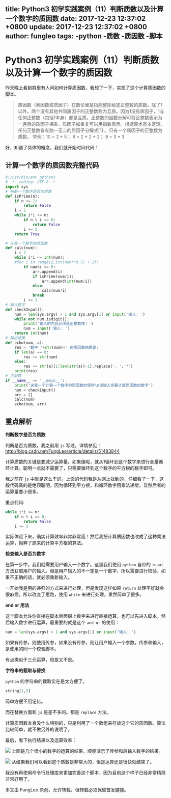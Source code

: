 title: Python3 初学实践案例（11）判断质数以及计算一个数字的质因数
date: 2017-12-23 12:37:02 +0800
update: 2017-12-23 12:37:02 +0800
author: fungleo
tags:
    -python
    -质数
    -质因数
    -脚本
---

# Python3 初学实践案例（11）判断质数以及计算一个数字的质因数

昨天晚上看到群里有人问如何计算质因数，我想了一下，实现了这个计算质因数的脚本。

> 质因数（素因数或质因子）在数论里是指能整除给定正整数的质数。除了1以外，两个没有其他共同质因子的正整数称为互质。因为1没有质因子，1与任何正整数（包括1本身）都是互质。正整数的因数分解可将正整数表示为一连串的质因子相乘，质因子如重复可以用指数表示。根据算术基本定理，任何正整数皆有独一无二的质因子分解式[1]  。只有一个质因子的正整数为质数。
> 举例：10 = 2 * 5； 8 = 2 * 2 * 2； 9 = 3 * 3

好，知道了具体的概念，我们就开始时间代码：

## 计算一个数字的质因数完整代码

```python
#!/usr/bin/env python3
# -*- coding: UTF-8 -*-
import sys
# 判断一个数字是否为质数
def isPrime(n):
    if n <= 1:
        return False
    i = 2
    while i*i <= n:
        if n % i == 0:
            return False
        i += 1
    return True

# 计算一个数字的质因数
def calc(num):
    i = 2
    while i*i <= int(num):
    #for i in range(2,int(num**0.5) + 1):
        if num%i == 0:
            arr.append(i)
            if isPrime(num/i):
                arr.append(int(num/i))
            else:
                calc(num/i)
            break
        i += 1
# 输入数字
def checkInput():
    num = len(sys.argv) > 1 and sys.argv[1] or input('输入: ')
    while not num.isdigit():
        print('输入的内容必须是正整数哦！')
        num = input('输入: ')
    return int(num)
# 输出结果
def echo(num, a):
    res = '数字 '+str(num)+' 的质因数结果是: '
    if len(a) == 0:
        res += str(num)
    else:
        res += str(a)[1:len(str(a))-1].replace(', ','*')
    print(res)
# 主函数
if __name__ == '__main__':
    print('这是一个计算一个数字的质因数的程序\n请输入您要计算质因数的数字')
    num = checkInput()
    arr = []
    calc(num)
    echo(num, arr)
```

## 重点解析

**判断数字是否为质数**

判断是否为质数，我之前用 `js` 写过，详情参见：http://blog.csdn.net/FungLeo/article/details/51483844

计算质数的关键是要减少运算量。如果傻呢，就从1循环到这个数字来进行全量循环计算。聪明一点就不需要了，只需要循环到这个数字的平方根的数字即可。

我之前在 `js` 中就是这么干的。上面的代码我是从网上找到的，仔细看了一下，这段代码真的是绝顶聪明。因为循环到平方根，和循环数字用乘法递增，显然后者的运算量要小很多。

重点代码:

```python
while i*i <= n:
    if n % i == 0:
        return False
    i += 1
```

实际体验下来，确实计算效率非常非常高！然后我把计算质因数也改成了这种乘法运算，抛弃了原来的计算平方根的算法。

**检查输入是否为数字**

在第一步中，我们就需要用户输入一个数字。这里我们使用 `python` 自带的 `input` 方法获取用户的输入。但是用户输入的不一定是一个数字，所以需要进行校验，如果不正确的话，就必须重新输入。

一开始我是用的递归的方式来进行处理，但是发现这样如果 `return` 处理不好就会很麻烦。所以改变了思路，使用 `while` 来进行处理，果然简单了很多。

**and or 用法**

这个脚本允许你直接在脚本后面缀上数字来进行直接运算，也可以先进入脚本，然后输入数字进行运算，最重要的就是这个 `and or` 的使用：

```python
num = len(sys.argv) > 1 and sys.argv[1] or input('输入: ')
```

如果有传参，则使用传参，如果没有传参，则让用户输入一个参数。传参和输入，是使用的同一个校验脚本。

有点类似于三元运算，但是又不是。

**字符串的截取与替换**

`python` 的字符串的截取实在是太方便了。

```python
string[1,5]
```
简单方便不用记忆。

而在替换方面和 `js` 是差不多的。都是 `replace` 方法。

计算质因数本身没什么特别的，只是利用了一个数组来存放这个它的质因数。算法比较简单，就不做另外的说明了。

最后，看下执行结果以及运算效率：

![](https://raw.githubusercontent.com/fengcms/articles/master/image/18/7c81474805af119f321d403d90e922.png)
上图是几个很小的数字的运算的结果，顺便演示了传参和后输入数字的结果。

![](https://raw.githubusercontent.com/fengcms/articles/master/image/f7/4fab5dfda60228f7633608cb7a7e10.gif)
从结果我们可以看到这个质数是非常大的，但是运算还是很快就结束了。

我没有再使用命令行处理库来更加完善这个脚本，因为目前这个样子已经非常精简非常好用了。

本文由 FungLeo 原创，允许转载，但转载必须保留首发链接。


